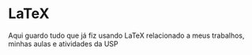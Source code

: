 # LaTeX

Aqui guardo tudo que já fiz usando LaTeX relacionado a meus trabalhos, minhas aulas e atividades da USP
